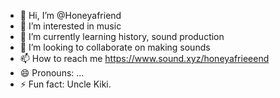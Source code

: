 - 👋 Hi, I’m @Honeyafriend
- 👀 I’m interested in music
- 🌱 I’m currently learning history, sound production
- 💞️ I’m looking to collaborate on making sounds
- 📫 How to reach me https://www.sound.xyz/honeyafrieeend
- 😄 Pronouns: ...
- ⚡ Fun fact: Uncle Kiki.

<!---
Honeyafriend/Honeyafriend is a ✨ special ✨ repository because its `README.md` (this file) appears on your GitHub profile.
You can click the Preview link to take a look at your changes.
--->
